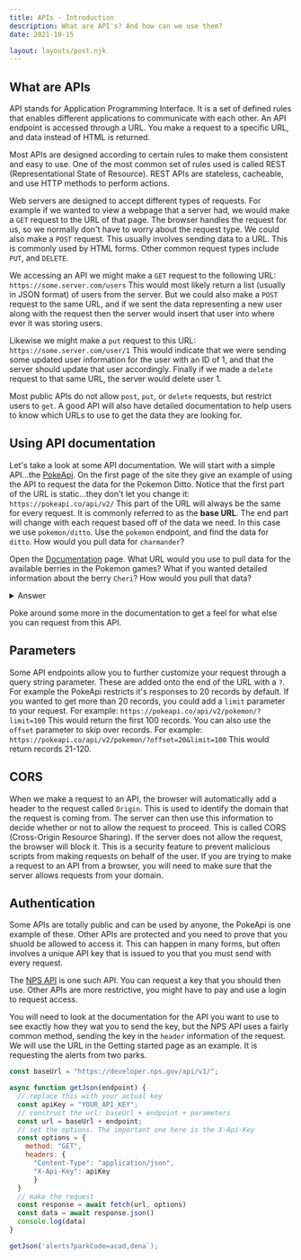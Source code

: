 ```yaml
---
title: APIs - Introduction
description: What are API's? And how can we use them?
date: 2021-10-15

layout: layouts/post.njk
---
```


## What are APIs

API stands for Application Programming Interface. It is a set of defined rules that enables different applications to communicate with each other. An API endpoint is accessed through a URL. You make a request to a specific URL, and data instead of HTML is returned.

Most APIs are designed according to certain rules to make them consistent and easy to use. One of the most common set of rules used is called REST (Representational State of Resource). REST APIs are stateless, cacheable, and use HTTP methods to perform actions.

Web servers are designed to accept different types of requests. For example if we wanted to view a webpage that a server had, we would make a `GET` request to the URL of that page. The browser handles the request for us, so we normally don't have to worry about the request type.  We could also make a `POST` request. This usually involves sending data to a URL. This is commonly used by HTML forms. Other common request types include `PUT`, and `DELETE`.

We accessing an API we might make a `GET` request to the following URL: `https://some.server.com/users`  This would most likely return a list (usually in JSON format) of users from the server. But we could also make a `POST` request to the same URL, and if we sent the data representing a new user along with the request then the server would insert that user into where ever it was storing users.

Likewise we might make a `put` request to this URL: `https://some.server.com/user/1`  This would indicate that we were sending some updated user information for the user with an ID of 1, and that the server should update that user accordingly.  Finally if we made a `delete` request to that same URL, the server would delete user 1.

Most public APIs do not allow `post`, `put`, or `delete` requests, but restrict users to `get`. A good API will also have detailed documentation to help users to know which URLs to use to get the data they are looking for.

## Using API documentation

Let's take a look at some API documentation. We will start with a simple API...the [PokeApi](https://pokeapi.co). On the first page of the site they give an example of using the API to request the data for the Pokemon Ditto. Notice that the first part of the URL is static...they don't let you change it: `https://pokeapi.co/api/v2/`  This part of the URL will always be the same for every request. It is commonly referred to as the **base URL**.  The end part will change with each request based off of the data we need.  In this case we use `pokemon/ditto`. Use the `pokemon` endpoint, and find the data for `ditto`. How would you pull data for `charmander`?

Open the [Documentation](https://pokeapi.co/docs/v2) page. What URL would you use to pull data for the available berries in the Pokemon games? What if you wanted detailed information  about the berry `Cheri`? How would you pull that data?

<details>
<summary>Answer</summary>

1. For all berries: `https://pokeapi.co/api/v2/berry/` Try entering that URL in a new browser tab.
2. For a specific berry: `https://pokeapi.co/api/v2/berry/cheri` or `https://pokeapi.co/api/v2/berry/1`

</details>

Poke around some more in the documentation to get a feel for what else you can request from this API.

## Parameters

Some API endpoints allow you to further customize your request through a query string parameter. These are added onto the end of the URL with a `?`. For example the PokeApi restricts it's responses to 20 records by default.  If you wanted to get more than 20  records, you could add a `limit` parameter to your request. For example: `https://pokeapi.co/api/v2/pokemon/?limit=100`  This would return the first 100 records.  You can also use the `offset` parameter to skip over records. For example: `https://pokeapi.co/api/v2/pokemon/?offset=20&limit=100`  This would return records 21-120.

## CORS

When we make a request to an API, the browser will automatically add a header to the request called `Origin`. This is used to identify the domain that the request is coming from. The server can then use this information to decide whether or not to allow the request to proceed. This is called CORS (Cross-Origin Resource Sharing). If the server does not allow the request, the browser will block it. This is a security feature to prevent malicious scripts from making requests on behalf of the user. If you are trying to make a request to an API from a browser, you will need to make sure that the server allows requests from your domain.

## Authentication

Some APIs are totally public and can be used by anyone, the PokeApi is one example of these. Other APIs are protected and you need to prove that you shuold be allowed to access it. This can happen in many forms, but often involves a unique API key that is issued to you that you must send with every request.

The [NPS API](https://www.nps.gov/subjects/developer/get-started.htm) is one such API. You can request a key that you should then use.  Other APIs are more restrictive, you might have to pay and use a login to request access.

You will need to look at the documentation for the API you want to use to see exactly how they wat you to send the key, but the NPS API uses a fairly common method, sending the key in the `header` information of the request. We will use the URL in the Getting started page as an example. It is requesting the alerts from two parks.

```javascript
const baseUrl = "https://developer.nps.gov/api/v1/";

async function getJson(endpoint) {
  // replace this with your actual key
  const apiKey = "YOUR_API_KEY";
  // construct the url: baseUrl + endpoint + parameters
  const url = baseUrl + endpoint;
  // set the options. The important one here is the X-Api-Key
  const options = {
    method: "GET",
    headers: {
      "Content-Type": "application/json",
      "X-Api-Key": apiKey
      }
  }
  // make the request
  const response = await fetch(url, options)
  const data = await response.json()
  console.log(data)
}

getJson('alerts?parkCode=acad,dena`);
```
